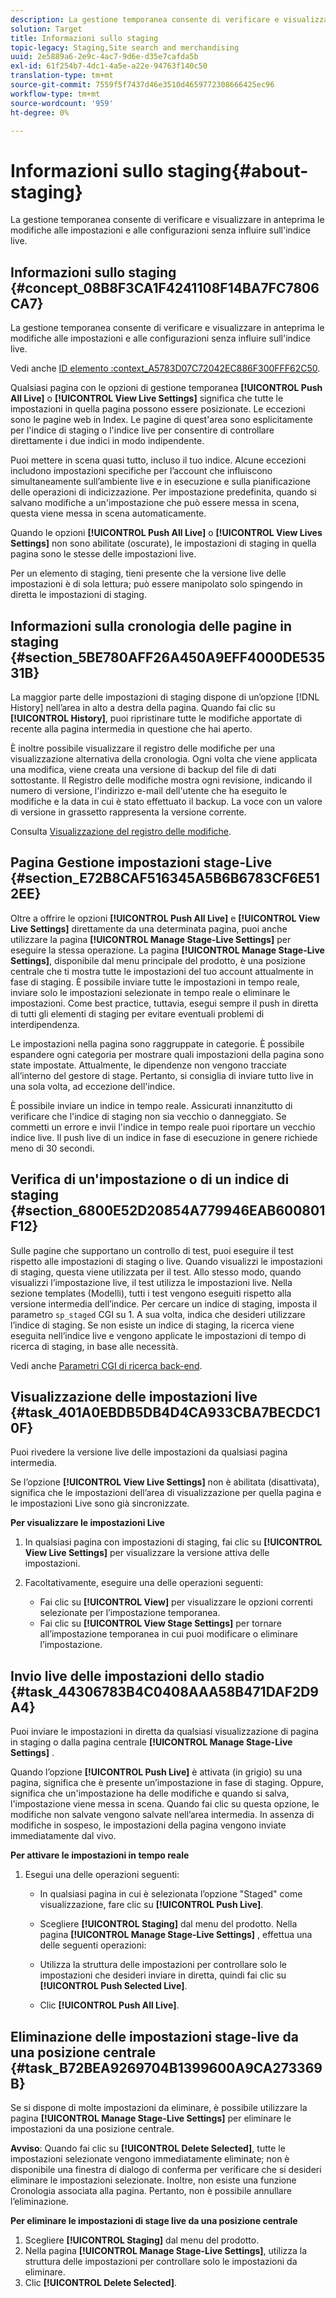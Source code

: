 ```yaml
---
description: La gestione temporanea consente di verificare e visualizzare in anteprima le modifiche alle impostazioni e alle configurazioni senza influire sull'indice live.
solution: Target
title: Informazioni sullo staging
topic-legacy: Staging,Site search and merchandising
uuid: 2e5889a6-2e9c-4ac7-9d6e-d35e7cafda5b
exl-id: 61f254b7-4dc1-4a5e-a22e-94763f140c50
translation-type: tm+mt
source-git-commit: 7559f5f7437d46e3510d4659772308666425ec96
workflow-type: tm+mt
source-wordcount: '959'
ht-degree: 0%

---
```


# Informazioni sullo staging{#about-staging}

La gestione temporanea consente di verificare e visualizzare in anteprima le modifiche alle impostazioni e alle configurazioni senza influire sull&#39;indice live.

## Informazioni sullo staging {#concept_08B8F3CA1F4241108F14BA7FC7806CA7}

La gestione temporanea consente di verificare e visualizzare in anteprima le modifiche alle impostazioni e alle configurazioni senza influire sull&#39;indice live.

Vedi anche [ID elemento :context_A5783D07C72042EC886F300FFF62C50](c-about-simulator.md#context_A5783D07C72042EC8886F300FFF62C50).

Qualsiasi pagina con le opzioni di gestione temporanea **[!UICONTROL Push All Live]** o **[!UICONTROL View Live Settings]** significa che tutte le impostazioni in quella pagina possono essere posizionate. Le eccezioni sono le pagine web in Index. Le pagine di quest&#39;area sono esplicitamente per l&#39;indice di staging o l&#39;indice live per consentire di controllare direttamente i due indici in modo indipendente.

Puoi mettere in scena quasi tutto, incluso il tuo indice. Alcune eccezioni includono impostazioni specifiche per l’account che influiscono simultaneamente sull’ambiente live e in esecuzione e sulla pianificazione delle operazioni di indicizzazione. Per impostazione predefinita, quando si salvano modifiche a un&#39;impostazione che può essere messa in scena, questa viene messa in scena automaticamente.

Quando le opzioni **[!UICONTROL Push All Live]** o **[!UICONTROL View Lives Settings]** non sono abilitate (oscurate), le impostazioni di staging in quella pagina sono le stesse delle impostazioni live.

Per un elemento di staging, tieni presente che la versione live delle impostazioni è di sola lettura; può essere manipolato solo spingendo in diretta le impostazioni di staging.

## Informazioni sulla cronologia delle pagine in staging {#section_5BE780AFF26A450A9EFF4000DE53531B}

La maggior parte delle impostazioni di staging dispone di un’opzione [!DNL History] nell’area in alto a destra della pagina. Quando fai clic su **[!UICONTROL History]**, puoi ripristinare tutte le modifiche apportate di recente alla pagina intermedia in questione che hai aperto.

È inoltre possibile visualizzare il registro delle modifiche per una visualizzazione alternativa della cronologia. Ogni volta che viene applicata una modifica, viene creata una versione di backup del file di dati sottostante. Il Registro delle modifiche mostra ogni revisione, indicando il numero di versione, l&#39;indirizzo e-mail dell&#39;utente che ha eseguito le modifiche e la data in cui è stato effettuato il backup. La voce con un valore di versione in grassetto rappresenta la versione corrente.

Consulta [Visualizzazione del registro delle modifiche](c-about-reports-menu/c-about-reports-menu.md#task_166F1156719F4B3D834BEA8E249C8057).

## Pagina Gestione impostazioni stage-Live {#section_E72B8CAF516345A5B6B6783CF6E512EE}

Oltre a offrire le opzioni **[!UICONTROL Push All Live]** e **[!UICONTROL View Live Settings]** direttamente da una determinata pagina, puoi anche utilizzare la pagina **[!UICONTROL Manage Stage-Live Settings]** per eseguire la stessa operazione. La pagina **[!UICONTROL Manage Stage-Live Settings]**, disponibile dal menu principale del prodotto, è una posizione centrale che ti mostra tutte le impostazioni del tuo account attualmente in fase di staging. È possibile inviare tutte le impostazioni in tempo reale, inviare solo le impostazioni selezionate in tempo reale o eliminare le impostazioni. Come best practice, tuttavia, esegui sempre il push in diretta di tutti gli elementi di staging per evitare eventuali problemi di interdipendenza.

Le impostazioni nella pagina sono raggruppate in categorie. È possibile espandere ogni categoria per mostrare quali impostazioni della pagina sono state impostate. Attualmente, le dipendenze non vengono tracciate all’interno del gestore di stage. Pertanto, si consiglia di inviare tutto live in una sola volta, ad eccezione dell&#39;indice.

È possibile inviare un indice in tempo reale. Assicurati innanzitutto di verificare che l&#39;indice di staging non sia vecchio o danneggiato. Se commetti un errore e invii l&#39;indice in tempo reale puoi riportare un vecchio indice live. Il push live di un indice in fase di esecuzione in genere richiede meno di 30 secondi.

## Verifica di un&#39;impostazione o di un indice di staging {#section_6800E52D20854A779946EAB600801F12}

Sulle pagine che supportano un controllo di test, puoi eseguire il test rispetto alle impostazioni di staging o live. Quando visualizzi le impostazioni di staging, questa viene utilizzata per il test. Allo stesso modo, quando visualizzi l’impostazione live, il test utilizza le impostazioni live. Nella sezione templates (Modelli), tutti i test vengono eseguiti rispetto alla versione intermedia dell’indice. Per cercare un indice di staging, imposta il parametro `sp_staged` CGI su 1. A sua volta, indica che desideri utilizzare l’indice di staging. Se non esiste un indice di staging, la ricerca viene eseguita nell’indice live e vengono applicate le impostazioni di tempo di ricerca di staging, in base alle necessità.

Vedi anche [Parametri CGI di ricerca back-end](c-appendices/c-cgiparameters.md#reference_582E85C3886740C98FE88CA9DF7918E8).

## Visualizzazione delle impostazioni live {#task_401A0EBDB5DB4D4CA933CBA7BECDC10F}

Puoi rivedere la versione live delle impostazioni da qualsiasi pagina intermedia.

<!-- 

t_viewing_live_settings.xml

 -->

Se l’opzione **[!UICONTROL View Live Settings]** non è abilitata (disattivata), significa che le impostazioni dell’area di visualizzazione per quella pagina e le impostazioni Live sono già sincronizzate.

**Per visualizzare le impostazioni Live**

1. In qualsiasi pagina con impostazioni di staging, fai clic su **[!UICONTROL View Live Settings]** per visualizzare la versione attiva delle impostazioni.
1. Facoltativamente, eseguire una delle operazioni seguenti:

   * Fai clic su **[!UICONTROL View]** per visualizzare le opzioni correnti selezionate per l’impostazione temporanea.
   * Fai clic su **[!UICONTROL View Stage Settings]** per tornare all’impostazione temporanea in cui puoi modificare o eliminare l’impostazione.

## Invio live delle impostazioni dello stadio {#task_44306783B4C0408AAA58B471DAF2D9A4}

Puoi inviare le impostazioni in diretta da qualsiasi visualizzazione di pagina in staging o dalla pagina centrale **[!UICONTROL Manage Stage-Live Settings]** .

<!-- 

t_pushing_live_settings_live.xml

 -->

Quando l’opzione **[!UICONTROL Push Live]** è attivata (in grigio) su una pagina, significa che è presente un’impostazione in fase di staging. Oppure, significa che un&#39;impostazione ha delle modifiche e quando si salva, l&#39;impostazione viene messa in scena. Quando fai clic su questa opzione, le modifiche non salvate vengono salvate nell’area intermedia. In assenza di modifiche in sospeso, le impostazioni della pagina vengono inviate immediatamente dal vivo.

**Per attivare le impostazioni in tempo reale**

1. Esegui una delle operazioni seguenti:

   * In qualsiasi pagina in cui è selezionata l’opzione &quot;Staged&quot; come visualizzazione, fare clic su **[!UICONTROL Push Live]**.
   * Scegliere **[!UICONTROL Staging]** dal menu del prodotto. Nella pagina **[!UICONTROL Manage Stage-Live Settings]** , effettua una delle seguenti operazioni:

   * Utilizza la struttura delle impostazioni per controllare solo le impostazioni che desideri inviare in diretta, quindi fai clic su **[!UICONTROL Push Selected Live]**.
   * Clic **[!UICONTROL Push All Live]**.

## Eliminazione delle impostazioni stage-live da una posizione centrale {#task_B72BEA9269704B1399600A9CA273369B}

Se si dispone di molte impostazioni da eliminare, è possibile utilizzare la pagina **[!UICONTROL Manage Stage-Live Settings]** per eliminare le impostazioni da una posizione centrale.

<!-- 

t_deleting_staged_settings_from_a_central_location.xml

 -->

**Avviso**: Quando fai clic su  **[!UICONTROL Delete Selected]**, tutte le impostazioni selezionate vengono immediatamente eliminate; non è disponibile una finestra di dialogo di conferma per verificare che si desideri eliminare le impostazioni selezionate. Inoltre, non esiste una funzione Cronologia associata alla pagina. Pertanto, non è possibile annullare l’eliminazione.

**Per eliminare le impostazioni di stage live da una posizione centrale**

1. Scegliere **[!UICONTROL Staging]** dal menu del prodotto.
1. Nella pagina **[!UICONTROL Manage Stage-Live Settings]**, utilizza la struttura delle impostazioni per controllare solo le impostazioni da eliminare.
1. Clic **[!UICONTROL Delete Selected]**.
